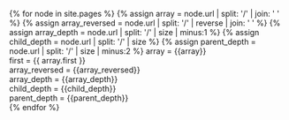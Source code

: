 ---
---

{% for node in site.pages %}
{% assign array = node.url | split: '/' | join: ' ' %}
{% assign array_reversed = node.url | split: '/' | reverse | join: ' ' %}
{% assign array_depth = node.url | split: '/' | size | minus:1 %}
{% assign child_depth = node.url | split: '/' | size %}
{% assign parent_depth = node.url | split: '/' | size | minus:2 %}
array = {{array}} <br>
first = {{ array.first }} <br>
array_reversed = {{array_reversed}} <br>
array_depth = {{array_depth}} <br>
child_depth = {{child_depth}} <br>
parent_depth = {{parent_depth}} <br>
{% endfor %}
